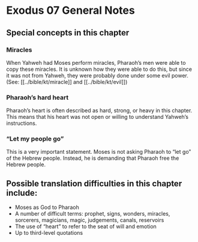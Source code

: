 # Exodus 07 General Notes
## Special concepts in this chapter

### Miracles
When Yahweh had Moses perform miracles, Pharaoh’s men were able to copy these miracles. It is unknown how they were able to do this, but since it was not from Yahweh, they were probably done under some evil power. (See: [[../bible/kt/miracle]] and [[../bible/kt/evil]])

### Pharaoh’s hard heart
Pharaoh’s heart is often described as hard, strong, or heavy in this chapter. This means that his heart was not open or willing to understand Yahweh’s instructions. 

### “Let my people go”
This is a very important statement. Moses is not asking Pharaoh to “let go” of the Hebrew people. Instead, he is demanding that Pharaoh free the Hebrew people.

## Possible translation difficulties in this chapter include:
- Moses as God to Pharaoh
- A number of difficult terms: prophet, signs, wonders, miracles, sorcerers, magicians, magic, judgements, canals, reservoirs
- The use of “heart” to refer to the seat of will and emotion
- Up to third-level quotations
